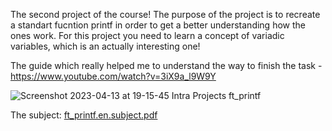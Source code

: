 The second project of the course! The purpose of the project is to recreate a standart fucntion printf in order to get a better understanding how the ones work. For this project you need to learn a concept of variadic variables, which is an actually interesting one!

The guide which really helped me to understand the way to finish the task - https://www.youtube.com/watch?v=3iX9a_l9W9Y


![Screenshot 2023-04-13 at 19-15-45 Intra Projects ft_printf](https://user-images.githubusercontent.com/117525743/231848761-375ba62c-d155-4677-bf90-9f727028fc1e.png)

The subject:
[ft_printf.en.subject.pdf](https://github.com/AshParker19/42Lisboa-Common-Core/files/11231549/ft_printf.en.subject.pdf)
